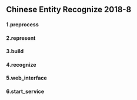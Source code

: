 ## Chinese Entity Recognize 2018-8

#### 1.preprocess



#### 2.represent



#### 3.build



#### 4.recognize



#### 5.web_interface



#### 6.start_service